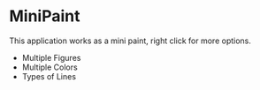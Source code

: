 # MiniPaint
This application works as a mini paint, right click for more options. 
- Multiple Figures
- Multiple Colors
- Types of Lines